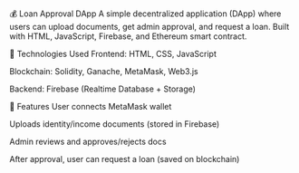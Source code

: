 💰 Loan Approval DApp
A simple decentralized application (DApp) where users can upload documents, get admin approval, and request a loan. Built with HTML, JavaScript, Firebase, and Ethereum smart contract.

🔧 Technologies Used
Frontend: HTML, CSS, JavaScript

Blockchain: Solidity, Ganache, MetaMask, Web3.js

Backend: Firebase (Realtime Database + Storage)

📝 Features
User connects MetaMask wallet

Uploads identity/income documents (stored in Firebase)

Admin reviews and approves/rejects docs

After approval, user can request a loan (saved on blockchain)
